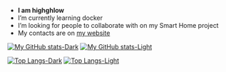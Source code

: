- **I am highghlow**
- I’m currently learning docker
- I’m looking for people to collaborate with on my Smart Home project
- My contacts are on [my website](https://highghlow.github.io)

[![My GitHub stats-Dark](https://github-readme-stats.vercel.app/api?username=highghlow&show_icons=true&theme=dark&hide_title=true&hide_border=true#gh-dark-mode-only)](https://github.com/anuraghazra/github-readme-stats#gh-dark-mode-only)
[![My GitHub stats-Light](https://github-readme-stats.vercel.app/api?username=highghlow&show_icons=true&theme=default&hide_title=true&hide_border=true#gh-light-mode-only)](https://github.com/anuraghazra/github-readme-stats#gh-light-mode-only)

[![Top Langs-Dark](https://github-readme-stats.vercel.app/api/top-langs/?username=highghlow&show_icons=true&theme=dark&hide_title=true&hide_border=true&layout=compact#gh-dark-mode-only)](https://github.com/anuraghazra/github-readme-stats#gh-dark-mode-only)
[![Top Langs-Light](https://github-readme-stats.vercel.app/api/top-langs/?username=highghlow&show_icons=true&theme=default&hide_title=true&hide_border=true&layout=compact#gh-light-mode-only)](https://github.com/anuraghazra/github-readme-stats#gh-light-mode-only)

<!---
highghlow/highghlow is a ✨ special ✨ repository because its `README.md` (this file) appears on your GitHub profile.
You can click the Preview link to take a look at your changes.
--->
